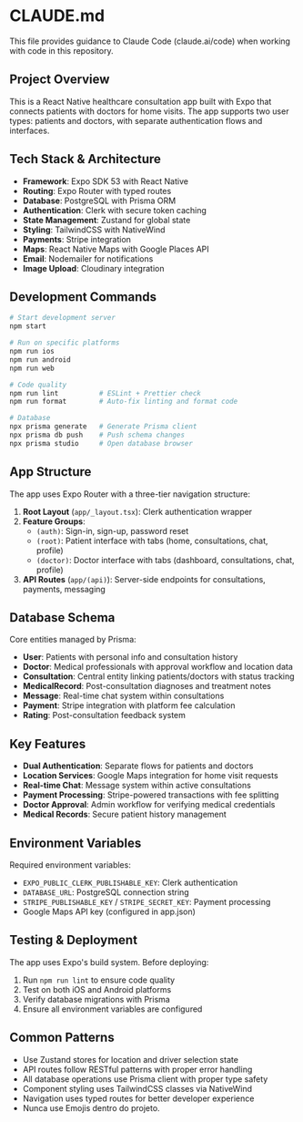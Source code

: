 # CLAUDE.md

This file provides guidance to Claude Code (claude.ai/code) when working with code in this repository.

## Project Overview

This is a React Native healthcare consultation app built with Expo that connects patients with doctors for home visits. The app supports two user types: patients and doctors, with separate authentication flows and interfaces.

## Tech Stack & Architecture

- **Framework**: Expo SDK 53 with React Native
- **Routing**: Expo Router with typed routes
- **Database**: PostgreSQL with Prisma ORM
- **Authentication**: Clerk with secure token caching
- **State Management**: Zustand for global state
- **Styling**: TailwindCSS with NativeWind
- **Payments**: Stripe integration
- **Maps**: React Native Maps with Google Places API
- **Email**: Nodemailer for notifications
- **Image Upload**: Cloudinary integration

## Development Commands

```bash
# Start development server
npm start

# Run on specific platforms
npm run ios
npm run android
npm run web

# Code quality
npm run lint          # ESLint + Prettier check
npm run format        # Auto-fix linting and format code

# Database
npx prisma generate   # Generate Prisma client
npx prisma db push    # Push schema changes
npx prisma studio     # Open database browser
```

## App Structure

The app uses Expo Router with a three-tier navigation structure:

1. **Root Layout** (`app/_layout.tsx`): Clerk authentication wrapper
2. **Feature Groups**:
   - `(auth)`: Sign-in, sign-up, password reset
   - `(root)`: Patient interface with tabs (home, consultations, chat, profile)
   - `(doctor)`: Doctor interface with tabs (dashboard, consultations, chat, profile)
3. **API Routes** (`app/(api)`): Server-side endpoints for consultations, payments, messaging

## Database Schema

Core entities managed by Prisma:
- **User**: Patients with personal info and consultation history
- **Doctor**: Medical professionals with approval workflow and location data
- **Consultation**: Central entity linking patients/doctors with status tracking
- **MedicalRecord**: Post-consultation diagnoses and treatment notes
- **Message**: Real-time chat system within consultations
- **Payment**: Stripe integration with platform fee calculation
- **Rating**: Post-consultation feedback system

## Key Features

- **Dual Authentication**: Separate flows for patients and doctors
- **Location Services**: Google Maps integration for home visit requests
- **Real-time Chat**: Message system within active consultations
- **Payment Processing**: Stripe-powered transactions with fee splitting
- **Doctor Approval**: Admin workflow for verifying medical credentials
- **Medical Records**: Secure patient history management

## Environment Variables

Required environment variables:
- `EXPO_PUBLIC_CLERK_PUBLISHABLE_KEY`: Clerk authentication
- `DATABASE_URL`: PostgreSQL connection string
- `STRIPE_PUBLISHABLE_KEY` / `STRIPE_SECRET_KEY`: Payment processing
- Google Maps API key (configured in app.json)

## Testing & Deployment

The app uses Expo's build system. Before deploying:
1. Run `npm run lint` to ensure code quality
2. Test on both iOS and Android platforms
3. Verify database migrations with Prisma
4. Ensure all environment variables are configured

## Common Patterns

- Use Zustand stores for location and driver selection state
- API routes follow RESTful patterns with proper error handling
- All database operations use Prisma client with proper type safety
- Component styling uses TailwindCSS classes via NativeWind
- Navigation uses typed routes for better developer experience
- Nunca use Emojis dentro do projeto.